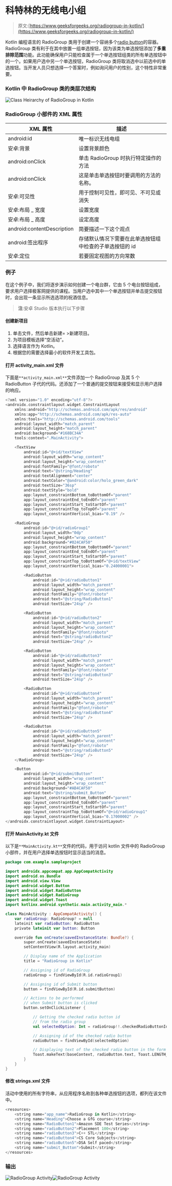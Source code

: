 # 科特林的无线电小组

> 原文:[https://www.geeksforgeeks.org/radiogroup-in-kotlin/](https://www.geeksforgeeks.org/radiogroup-in-kotlin/)

Kotlin 编程语言的 RadioGroup 类用于创建一个容纳多个[radio button](https://www.geeksforgeeks.org/radiobutton-in-kotlin/)的容器。RadioGroup 类有利于在其中放置一组单选按钮，因为该类为单选按钮添加了**多重排除范围**功能。此功能确保用户只能检查属于一个单选按钮组类的所有单选按钮中的一个。如果用户选中另一个单选按钮，RadioGroup 类将取消选中以前选中的单选按钮。当开发人员只想选择一个答案时，例如询问用户的性别，这个特性非常重要。

### Kotlin 中 RadioGroup 类的类层次结构

![Class Heirarchy of RadioGroup in Kotlin](img/b84568a04de0463f1a894c072d2c17fe.png)

### RadioGroup 小部件的 XML 属性

| XML 属性 | 描述 |
| --- | --- |
| android:id | 唯一标识无线电组 |
| 安卓:背景 | 设置背景颜色 |
| android:onClick | 单击 RadioGroup 时执行特定操作的方法 |
| android:onClick | 这是单击单选按钮时要调用的方法的名称。 |
| 安卓:可见性 | 用于控制可见性，即可见、不可见或消失 |
| 安卓:布局 _ 宽度 | 设置宽度 |
| 安卓:布局 _ 高度 | 设定高度 |
| android:contentDescription | 简要描述一下这个观点 |
| android:签出程序 | 存储默认情况下需要在此单选按钮组中检查的子单选按钮的 id |
| 安卓:定位 | 若要固定视图的方向常数 |

### 例子

在这个例子中，我们将逐步演示如何创建一个电台群，它由 5 个电台按钮组成，要求用户选择极客网提供的课程。当用户选中其中一个单选按钮并单击提交按钮时，会出现一条显示所选选项的祝酒信息。

> **注**:安卓 Studio 版本执行以下步骤

#### 创建新项目

1.  单击文件，然后单击新建= >新建项目。
2.  为项目模板选择“空活动”。
3.  选择语言作为 Kotlin。
4.  根据您的需要选择最小的软件开发工具包。

#### 打开 activity_main.xml 文件

下面是`**activity_main.xml**`文件添加一个 RadioGroup 及其 5 个 RadioButton 子代的代码。还添加了一个普通的提交按钮来接受和显示用户选择的响应。

```kt
<?xml version="1.0" encoding="utf-8"?>
<androidx.constraintlayout.widget.ConstraintLayout 
    xmlns:android="http://schemas.android.com/apk/res/android"
    xmlns:app="http://schemas.android.com/apk/res-auto"
    xmlns:tools="http://schemas.android.com/tools"
    android:layout_width="match_parent"
    android:layout_height="match_parent"
    android:background="#168BC34A"
    tools:context=".MainActivity">

    <TextView
        android:id="@+id/textView"
        android:layout_width="wrap_content"
        android:layout_height="wrap_content"
        android:fontFamily="@font/roboto"
        android:text="@string/Heading"
        android:textAlignment="center"
        android:textColor="@android:color/holo_green_dark"
        android:textSize="36sp"
        android:textStyle="bold"
        app:layout_constraintBottom_toBottomOf="parent"
        app:layout_constraintEnd_toEndOf="parent"
        app:layout_constraintStart_toStartOf="parent"
        app:layout_constraintTop_toTopOf="parent"
        app:layout_constraintVertical_bias="0.19" />

    <RadioGroup
        android:id="@+id/radioGroup1"
        android:layout_width="0dp"
        android:layout_height="wrap_content"
        android:background="#024CAF50"
        app:layout_constraintBottom_toBottomOf="parent"
        app:layout_constraintEnd_toEndOf="parent"
        app:layout_constraintStart_toStartOf="parent"
        app:layout_constraintTop_toBottomOf="@+id/textView"
        app:layout_constraintVertical_bias="0.24000001">

        <RadioButton
            android:id="@+id/radioButton1"
            android:layout_width="match_parent"
            android:layout_height="wrap_content"
            android:fontFamily="@font/roboto"
            android:text="@string/RadioButton1"
            android:textSize="24sp" />

        <RadioButton
            android:id="@+id/radioButton2"
            android:layout_width="match_parent"
            android:layout_height="wrap_content"
            android:fontFamily="@font/roboto"
            android:text="@string/radioButton2"
            android:textSize="24sp" />

        <RadioButton
            android:id="@+id/radioButton3"
            android:layout_width="match_parent"
            android:layout_height="wrap_content"
            android:fontFamily="@font/roboto"
            android:text="@string/radioButton3"
            android:textSize="24sp" />

        <RadioButton
            android:id="@+id/radioButton4"
            android:layout_width="match_parent"
            android:layout_height="wrap_content"
            android:fontFamily="@font/roboto"
            android:text="@string/radioButton4"
            android:textSize="24sp" />

        <RadioButton
            android:id="@+id/radioButton5"
            android:layout_width="match_parent"
            android:layout_height="wrap_content"
            android:fontFamily="@font/roboto"
            android:text="@string/radioButton5"
            android:textSize="24sp" />
    </RadioGroup>

    <Button
        android:id="@+id/submitButton"
        android:layout_width="wrap_content"
        android:layout_height="wrap_content"
        android:background="#AB4CAF50"
        android:text="@string/submit_Button"
        app:layout_constraintBottom_toBottomOf="parent"
        app:layout_constraintEnd_toEndOf="parent"
        app:layout_constraintStart_toStartOf="parent"
        app:layout_constraintTop_toBottomOf="@+id/radioGroup1"
        app:layout_constraintVertical_bias="0.17000002" />
</androidx.constraintlayout.widget.ConstraintLayout>
```

#### 打开 MainActivity.kt 文件

以下是`**MainActivity.kt**`文件的代码，用于访问 kotlin 文件中的 RadioGroup 小部件，并在用户选择单选按钮时显示适当的消息。

```kt
package com.example.sampleproject

import androidx.appcompat.app.AppCompatActivity
import android.os.Bundle
import android.view.View
import android.widget.Button
import android.widget.RadioButton
import android.widget.RadioGroup
import android.widget.Toast
import kotlinx.android.synthetic.main.activity_main.*

class MainActivity : AppCompatActivity() {
    var radioGroup: RadioGroup? = null
    lateinit var radioButton: RadioButton
    private lateinit var button: Button

    override fun onCreate(savedInstanceState: Bundle?) {
        super.onCreate(savedInstanceState)
        setContentView(R.layout.activity_main)

        // Display name of the Application
        title = "RadioGroup in Kotlin"

        // Assigning id of RadioGroup
        radioGroup = findViewById(R.id.radioGroup1)

        // Assigning id of Submit button
        button = findViewById(R.id.submitButton)

        // Actions to be performed 
        // when Submit button is clicked
        button.setOnClickListener {

            // Getting the checked radio button id 
            // from the radio group
            val selectedOption: Int = radioGroup!!.checkedRadioButtonId

            // Assigning id of the checked radio button
            radioButton = findViewById(selectedOption)

            // Displaying text of the checked radio button in the form of toast
            Toast.makeText(baseContext, radioButton.text, Toast.LENGTH_SHORT).show()
        }
    }
}
```

#### 修改 strings.xml 文件

活动中使用的所有字符串，从应用程序名称到各种单选按钮的选项，都列在该文件中。

```kt
<resources>
    <string name="app_name">RadioGroup in Kotlin</string>
    <string name="Heading">Choose a GfG course</string>
    <string name="RadioButton1">Amazon SDE Test Series</string>
    <string name="radioButton2">Placement 100</string>
    <string name="radioButton3">C++ STL</string>
    <string name="radioButton4">CS Core Subjects</string>
    <string name="radioButton5">DSA Self paced</string>
    <string name="submit_Button">Submit</string>
</resources>
```

### 输出

![RadioGroup Activity](img/ed902b641b31e90d02e5ffd17a402c46.png)![RadioGroup Activity](img/f48c3e064838a1bd79743bb647dc30db.png)